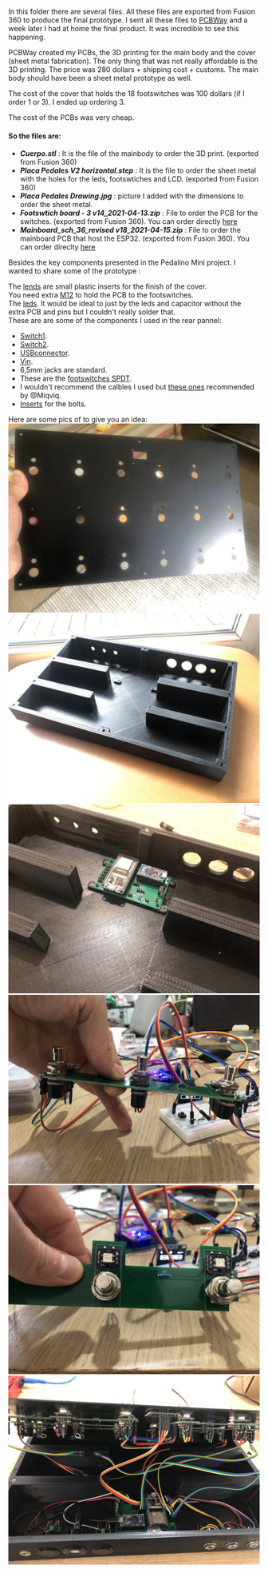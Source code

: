 In this folder there are several files. All these files are exported from Fusion 360 to produce the final prototype. I sent all these files to [PCBWay](https://www.pcbway.com) and a week later I had at home the final product.
It was incredible to see this happening. 

PCBWay created my PCBs, the 3D printing for the main body and the cover (sheet metal fabrication). The only thing that was not really affordable is the 3D printing.
The price was 280 dollars + shipping cost + customs. The main body should have been a sheet metal prototype as well.  

The cost of the cover that holds the 18 footswitches was 100 dollars (if I order 1 or 3). I ended up ordering 3.  

The cost of the PCBs was very cheap.

#### So the files are:
- ***Cuerpo.stl*** : It is the file of the mainbody to order the 3D print. (exported from Fusion 360)
- ***Placa Pedales V2 horizontal.step*** : It is the file to order the sheet metal with the holes for the leds, footswtiches and LCD. (exported from Fusion 360)
- ***Placa Pedales Drawing.jpg*** : picture I added with the dimensions to order the sheet metal.
- ***Footswtich board - 3 v14_2021-04-13.zip*** : File to order the PCB for the switches. (exported from Fusion 360). You can order directly [here](https://www.pcbway.com/project/shareproject/Footswtich_PCB_for_my_pedalino_mini_prototype.html)
- ***Mainboard_sch_36_revised v18_2021-04-15.zip*** : File to order the mainboard PCB that host the ESP32. (exported from Fusion 360). You can order direclty [here](https://www.pcbway.com/project/shareproject/Pedalino_mini_mainboard.html)


Besides the key components presented in the Pedalino Mini project. I wanted to share some of the prototype :

The [lends](https://www.tme.eu/fr/details/fix-lc5-3/lentilles/fix-fasten/) are small plastic inserts for the finish of the cover.  
You need extra [M12](https://www.ebay.fr/itm/233320916727?hash=item365302a6f7:g:1WQAAOSwXepcTurq) to hold the PCB to the footswitches.  
The [leds](https://www.banggood.com/fr/10Pcs-One-Bit-WS2812B-Serial-5050-Full-Color-LED-Sensor-Module-p-964189.html?rmmds=detail-left-hotproducts&cur_warehouse=CN). It would be ideal to just by the leds and capacitor without the extra PCB and pins but I couldn't really solder that.  
These are are some of the components I used in the rear pannel:
- [Switch1](https://fr.aliexpress.com/item/1349203593.html?spm=a2g0s.9042311.0.0.46d66c37LY1Li4).  
- [Switch2](https://fr.aliexpress.com/item/1346271859.html?spm=a2g0s.9042311.0.0.39186c37tSKdOL).  
- [USBconnector](https://fr.aliexpress.com/item/1346271859.html?spm=a2g0s.9042311.0.0.46d66c37LY1Li4).  
- [Vin](https://fr.aliexpress.com/item/32974835401.html?spm=a2g0s.9042311.0.0.46d66c37LY1Li4).  
- 6,5mm jacks are standard.  
- These are the [footswitches SPDT](https://fr.aliexpress.com/item/32873378875.html?spm=a2g0s.9042311.0.0.46d66c37LY1Li4).  
- I wouldn't recommend the calbles I used but [these ones](https://fr.aliexpress.com/item/32954418743.html) recommended by @Miqviq.  
- [Inserts](https://www.amazon.fr/gp/product/B08K1BVGN9/ref=ppx_yo_dt_b_asin_title_o02_s00?ie=UTF8&psc=1) for the bolts.  

Here are some pics of to give you an idea:
![Pic4](https://github.com/juani13973/pedalinio-18-footswitches-prototype/blob/main/images/pic%207%20-%20cover.JPG)
![Pic5](https://github.com/juani13973/pedalinio-18-footswitches-prototype/blob/main/images/pic%208%20-%20body.JPG)
![Pic1](https://github.com/juani13973/pedalinio-18-footswitches-prototype/blob/main/images/Pic%20mainboard.jpeg)
![Pic2](https://github.com/juani13973/pedalinio-18-footswitches-prototype/blob/main/images/footswitch%20pcb%201.jpg)
![Pic3](https://github.com/juani13973/pedalinio-18-footswitches-prototype/blob/main/images/footswitch%20pcb%202.jpg)
![Pic6](https://github.com/juani13973/pedalinio-18-footswitches-prototype/blob/main/images/pic%209%20-%20internal%20view.JPG)


